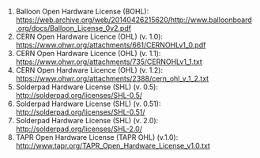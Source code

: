 1. Balloon Open Hardware License (BOHL): https://web.archive.org/web/20140426215620/http://www.balloonboard.org/docs/Balloon_License_0v2.pdf
1. CERN Open Hardware Licence (OHL) (v. 1.0): https://www.ohwr.org/attachments/661/CERNOHLv1_0.pdf
1. CERN Open Hardware Licence (OHL) (v. 1.1): https://www.ohwr.org/attachments/735/CERNOHLv1_1.txt
1. CERN Open Hardware Licence (OHL) (v. 1.2): https://www.ohwr.org/attachments/2388/cern_ohl_v_1_2.txt
1. Solderpad Hardware License (SHL) (v. 0.5): http://solderpad.org/licenses/SHL-0.5/
1. Solderpad Hardware License (SHL) (v. 0.51): http://solderpad.org/licenses/SHL-0.51/
1. Solderpad Hardware License (SHL) (v. 2.0): http://solderpad.org/licenses/SHL-2.0/
1. TAPR Open Hardware License (TAPR OHL) (v.1.0): http://www.tapr.org/TAPR_Open_Hardware_License_v1.0.txt
